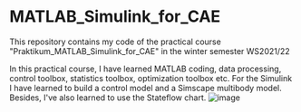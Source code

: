 # MATLAB_Simulink_for_CAE
This repository contains my code of the practical course "Praktikum_MATLAB_Simulink_for_CAE" in the winter semester WS2021/22

In this practical course, I have learned MATLAB coding, data processing, control toolbox, statistics toolbox, optimization toolbox etc.
For the Simulink I have learned to build a control model and a Simscape multibody model. Besides, I've also learned to use the Stateflow chart.
![image](https://user-images.githubusercontent.com/83095045/159157366-bd108ef8-0bb4-4fcd-84f7-fdc63b7e6cc1.png)
